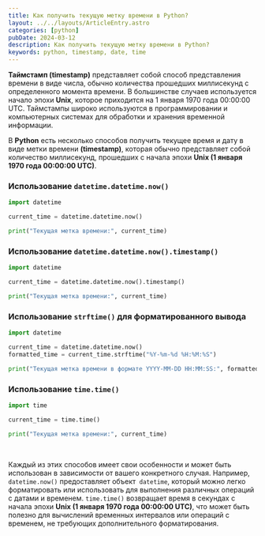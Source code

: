 ```yaml
---
title: Как получить текущую метку времени в Python?
layout: ../../layouts/ArticleEntry.astro
categories: [python]
pubDate: 2024-03-12
description: Как получить текущую метку времени в Python?
keywords: python, timestamp, date, time
---
```


**Таймстамп (timestamp)** представляет собой способ представления времени в виде числа, обычно количества прошедших миллисекунд с определенного момента времени. В большинстве случаев используется начало эпохи **Unix**, которое приходится на 1 января 1970 года 00:00:00 UTC. Таймстампы широко используются в программировании и компьютерных системах для обработки и хранения временной информации.

В **Python** есть несколько способов получить текущее время и дату в виде метки времени **(timestamp)**, которая обычно представляет собой количество миллисекунд, прошедших с начала эпохи **Unix (1 января 1970 года 00:00:00 UTC)**. 

### Использование `datetime.datetime.now()`

```python
import datetime

current_time = datetime.datetime.now()

print("Текущая метка времени:", current_time)
```

### Использование `datetime.datetime.now().timestamp()`

```python
import datetime

current_time = datetime.datetime.now().timestamp()

print("Текущая метка времени:", current_time)
```

### Использование `strftime()` для форматированного вывода

```python
import datetime

current_time = datetime.datetime.now()
formatted_time = current_time.strftime("%Y-%m-%d %H:%M:%S")

print("Текущая метка времени в формате YYYY-MM-DD HH:MM:SS:", formatted_time)
```

### Использование `time.time()`

```python
import time

current_time = time.time()

print("Текущая метка времени:", current_time)
```

<br>

Каждый из этих способов имеет свои особенности и может быть использован в зависимости от вашего конкретного случая. Например, `datetime.now()` предоставляет объект` datetime`, который можно легко форматировать или использовать для выполнения различных операций с датами и временем. `time.time()` возвращает время в секундах с начала эпохи **Unix (1 января 1970 года 00:00:00 UTC)**, что может быть полезно для вычислений временных интервалов или операций с временем, не требующих дополнительного форматирования.